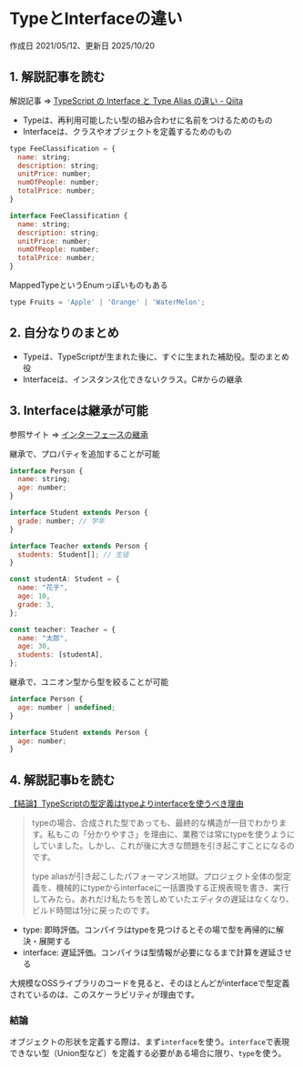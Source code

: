 # TypeとInterfaceの違い

作成日 2021/05/12、更新日 2025/10/20

## 1. 解説記事を読む

解説記事 => [TypeScript の Interface と Type Alias の違い \- Qiita](https://qiita.com/sotszk/items/efe32e07e52dce329653)

- Typeは、再利用可能したい型の組み合わせに名前をつけるためのもの
- Interfaceは、クラスやオブジェクトを定義するためのもの

```javascript
type FeeClassification = {
  name: string;
  description: string;
  unitPrice: number;
  numOfPeople: number;
  totalPrice: number;
}

interface FeeClassification {
  name: string;
  description: string;
  unitPrice: number;
  numOfPeople: number;
  totalPrice: number;
}
```

MappedTypeというEnumっぽいものもある

```javascript
type Fruits = 'Apple' | 'Orange' | 'WaterMelon';
```

## 2. 自分なりのまとめ

- Typeは、TypeScriptが生まれた後に、すぐに生まれた補助役。型のまとめ役
- Interfaceは、インスタンス化できないクラス。C#からの継承

## 3. Interfaceは継承が可能

参照サイト => [インターフェースの継承](https://typescriptbook.jp/reference/object-oriented/interface/interface-inheritance)

継承で、プロパティを追加することが可能

```javascript
interface Person {
  name: string;
  age: number;
}

interface Student extends Person {
  grade: number; // 学年
}

interface Teacher extends Person {
  students: Student[]; // 生徒
}

const studentA: Student = {
  name: "花子",
  age: 10,
  grade: 3,
};

const teacher: Teacher = {
  name: "太郎",
  age: 30,
  students: [studentA],
};
```

継承で、ユニオン型から型を絞ることが可能

```javascript
interface Person {
  age: number | undefined;
}

interface Student extends Person {
  age: number;
}
```

## 4. 解説記事bを読む

[【結論】TypeScriptの型定義はtypeよりinterfaceを使うべき理由](https://zenn.dev/bmth/articles/interface-props-extends)

> typeの場合、合成された型であっても、最終的な構造が一目でわかります。私もこの「分かりやすさ」を理由に、業務では常にtypeを使うようにしていました。しかし、これが後に大きな問題を引き起こすことになるのです。
>
> type aliasが引き起こしたパフォーマンス地獄。プロジェクト全体の型定義を、機械的にtypeからinterfaceに一括置換する正規表現を書き、実行してみたら。あれだけ私たちを苦しめていたエディタの遅延はなくなり、ビルド時間は1分に戻ったのです。

- type: 即時評価。コンパイラはtypeを見つけるとその場で型を再帰的に解決・展開する
- interface: 遅延評価。コンパイラは型情報が必要になるまで計算を遅延させる

大規模なOSSライブラリのコードを見ると、そのほとんどがinterfaceで型定義されているのは、このスケーラビリティが理由です。

### 結論

オブジェクトの形状を定義する際は、まず`interface`を使う。`interface`で表現できない型（Union型など）を定義する必要がある場合に限り、`type`を使う。
